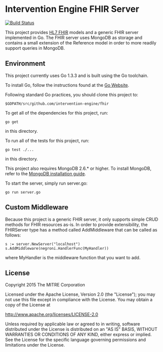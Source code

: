 Intervention Engine FHIR Server
===============================

[![Build Status](https://travis-ci.org/intervention-engine/fhir.svg?branch=master)](https://travis-ci.org/intervention-engine/fhir)

This project provides [HL7 FHIR](http://hl7.org/implement/standards/fhir/) models and a generic
FHIR server implemented in Go. The FHIR server uses MongoDB as storage and contains a small
extension of the Reference model in order to more readily support queries in MongoDB.

Environment
-----------

This project currently uses Go 1.3.3 and is built using the Go toolchain.

To install Go, follow the instructions found at the [Go Website](http://golang.org/doc/install).

Following standard Go practices, you should clone this project to:

    $GOPATH/src/github.com/intervention-engine/fhir

To get all of the dependencies for this project, run:

    go get

in this directory.

To run all of the tests for this project, run:

    go test ./...

in this directory.

This project also requires MongoDB 2.6.* or higher. To install MongoDB, refer to the
[MongoDB installation guide](http://docs.mongodb.org/manual/installation/).

To start the server, simply run server.go:

    go run server.go

Custom Middleware
-----------------

Because this project is a generic FHIR server, it only supports simple CRUD methods for FHIR
resources as-is. In order to provide extensibility, the FHIRServer type has a method called
AddMiddleware that can be called as follows:

    s := server.NewServer("localhost")
    s.AddMiddleware(negroni.HandlerFunc(MyHandler))

where MyHandler is the middleware function that you want to add.

License
-------

Copyright 2015 The MITRE Corporation

Licensed under the Apache License, Version 2.0 (the "License");
you may not use this file except in compliance with the License.
You may obtain a copy of the License at

http://www.apache.org/licenses/LICENSE-2.0

Unless required by applicable law or agreed to in writing, software
distributed under the License is distributed on an "AS IS" BASIS,
WITHOUT WARRANTIES OR CONDITIONS OF ANY KIND, either express or implied.
See the License for the specific language governing permissions and
limitations under the License.
